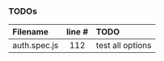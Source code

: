 ### TODOs
| Filename | line # | TODO
|:------|:------:|:------
| auth.spec.js | 112 | test all options